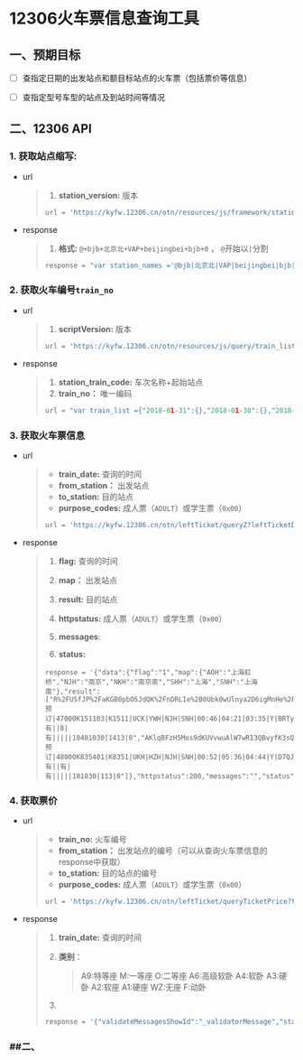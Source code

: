 # 12306火车票信息查询工具



## 一、预期目标

- [ ] 查指定日期的出发站点和额目标站点的火车票（包括票价等信息）
- [ ] 查指定型号车型的站点及到站时间等情况





## 二、12306 API

### 1. 获取站点缩写:

* url

  >1. **station_version:** 版本
  >
  >```python
  >url = 'https://kyfw.12306.cn/otn/resources/js/framework/station_name.js?station_version=1.8968'
  >```

* response 

  > 1. **格式:** `@+bjb+北京北+VAP+beijingbei+bjb+0` ， `@`开始以`|`分割
  >
  > ```python
  > response = "var station_names ='@bjb|北京北|VAP|beijingbei|bjb|0@bjd|北京东|BOP|beijingdong|bjd|1@bji|北京|BJP|beijing|bj|2@bjn|北京南|VNP|beijingnan|bjn|3@bjx|北京西|BXP|beijingxi|bjx|4@gzn|广州南|IZQ|guangzhounan|gzn|5'"
  > ```

### 2. 获取火车编号`train_no`

* url

  > 1. **scriptVersion:** 版本
  >
  > ```python
  > url = 'https://kyfw.12306.cn/otn/resources/js/query/train_list.js?scriptVersion=1.5462'
  > ```

* response

  > 1. **station_train_code:** 车次名称+起始站点
  > 2. **train_no：** 唯一编码
  >
  > ```python
  > url = "var train_list ={"2018-01-31":{},"2018-01-30":{},"2018-03-01":{},"2018-03-03":{},"2018-03-02":{},"2018-03-05":{},"2018-03-04":{},"2018-03-07":{},"2018-03-06":{},"2018-03-09":{},"2018-03-08":{},"2018-03-16":{},"2018-03-15":{},"2018-03-14":{},"2018-03-13":{},"2017-12-31":{"D":[{"station_train_code":"D1(北京-沈阳)","train_no":"24000000D10V"},{"station_train_code":"D2(沈阳-北京)","train_no":"12000000D20J"},{"station_train_code":"D3(北京-沈阳北)","train_no":"24000000D30Q"},{"station_train_code":"D4(沈阳北-北京)","train_no":"12000000D40E"},{"station_train_code":"D6(沈阳北-北京)","train_no":"12000000D60G"}],"Z":[{"station_train_code":"Z1(北京西-长沙)","train_no":"24000000Z10C"},{"station_train_code":"Z2(长沙-北京西)","train_no":"62000000Z201"},{"station_train_code":"Z3(北京西-重庆北)","train_no":"24000000Z30I"},{"station_train_code":"Z4(重庆北-北京西)"}]}}"
  > ```

### 3. 获取火车票信息

* url

  > - **train_date:** 查询的时间
  > - **from_station：** 出发站点
  > - **to_station:** 目的站点
  > - **purpose_codes:** 成人票（`ADULT`）或学生票（`0x00`）
  >
  > ```python
  > url = 'https://kyfw.12306.cn/otn/leftTicket/queryZ?leftTicketDTO.train_date=2018-01-07&leftTicketDTO.from_station=NJH&leftTicketDTO.to_station=SHH&purpose_codes=ADULT'
  > ```

* response

  > 1.  **flag:** 查询的时间
  >
  >
  > 2. **map：** 出发站点
  > 3. **result:** 目的站点
  > 4. **httpstatus:** 成人票（`ADULT`）或学生票（`0x00`）
  > 5. **messages**: 
  > 6. **status:**
  >
  > ```
  > response = '{"data":{"flag":"1","map":{"AOH":"上海虹桥","NJH":"南京","NKH":"南京南","SHH":"上海","SNH":"上海南"},"result":["R%2FU5fJP%2FaKGB0pbO5JdQK%2FnDRLIe%2B0Ubk0wUlnya2D6igMnHe%2FrD3fBoeb1h%2FpKqhFgGTKC62eCo%0ABl5ScEtgXGrBe12La6wQhaS2WMSKGY09HK%2FkCMS4oMt1z%2B8YShQZrjPEmv8Gj13Ssuj%2BcvRnI6mF%0AtvJWcc64pBThmjDYlHt4%2FgizdsbnOdwuhqQSbpojTBHb1v9%2FXSnSBjFUCikT%2FEmQjdKlzuSLyoHk%0Ax%2ByFQfXofqK1f6xTmigMWYyvSPfmm8nWo4kPH2I%3D|预订|47000K151103|K1511|UCK|YWH|NJH|SNH|00:46|04:21|03:35|Y|BRTyqDOj%2BFnfxsQR6vQWwztBFpbEUcSFf6YqBJ%2FiS3HVCgJl%2Bar%2FSXKEOrE%3D|20180108|3|KA|13|17|0|0||||10|||有||8|有|||||10401030|1413|0","AKlqBFzH5Mos9dKUVvwuAlW7wRI3QBvyfK3sQVfoUuB%2B9dEBApC459kEIa3HoDnE6lkC4J2jRykz%0AMOpyyYxvnqVurTDoPN4jlMW4yJMiViDScVsjexbAM0L26j6cjLj5fxHsH5MiQzeyj0Za3WZrXd03%0AZAlpiiS4T0jZk6Z6efbCRVzuepRYEszOGJllxEXEvV9CpvZgN8WBdRfg7ZoduZjNe3jHb7H7u8sQ%0A7CgkQbjGRYV6SW0EXi0jasm3FBXx|预订|48000K835401|K8351|UKH|HZH|NJH|SNH|00:52|05:36|04:44|Y|D7QJAjbktUT79wcEtzy72NyAwctRO6Sfrd%2Bl5y2i2%2FEg5Vo9|20180108|3|H3|09|11|0|0|||||||有||有|有|||||101030|113|0"]},"httpstatus":200,"messages":"","status":true}
  > ```

### 4. 获取票价

- url

  > - **train_no:** 火车编号
  > - **from_station：** 出发站点的编号（可以从查询火车票信息的response中获取）
  > - **to_station:** 目的站点的编号
  > - **purpose_codes:** 成人票（`ADULT`）或学生票（`0x00`）
  >
  > ```python
  > url = 'https://kyfw.12306.cn/otn/leftTicket/queryTicketPrice?train_no=380000K1540D&from_station_no=08&to_station_no=10&seat_types=1413&train_date=2018-02-05'
  > ```

- response

  > 1. **train_date:** 查询的时间
  >
  > 2. **类别**：
  >
  >    > A9:特等座
  >    > M:一等座
  >    > O:二等座
  >    > A6:高级软卧
  >    > A4:软卧
  >    > A3:硬卧
  >    > A2:软座
  >    > A1:硬座
  >    > WZ:无座
  >    > F:动卧
  >
  > 3. ​
  >
  > ```python
  > response = '{"validateMessagesShowId":"_validatorMessage","status":true,"httpstatus":200,"data":{"3":"925","A1":"¥46.5","1":"465","A4":"¥140.5","A3":"¥92.5","4":"1405","OT":[],"WZ":"¥46.5","train_no":"380000K1540D"},"messages":[],"validateMessages":{}}'
  > ```
  >

### ##二、

